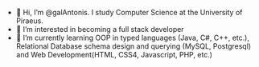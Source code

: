 - 👋 Hi, I’m @galAntonis. I study Computer Science at the University of Piraeus.
- 👀 I’m interested in becoming a full stack developer
- 🌱 I’m currently learning OOP in typed languages (Java, C#, C++, etc.), Relational Database schema design and querying (MySQL, Postgresql) 
      and Web Development(HTML, CSS4, Javascript, PHP, etc.)


